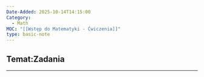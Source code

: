 ```yaml
---
Date-Added: 2025-10-14T14:15:00
Category:
  - Math
MOC: "[[Wstęp do Matematyki - Ćwiczenia]]"
type: basic-note
---
```

## Temat:Zadania
- - -


